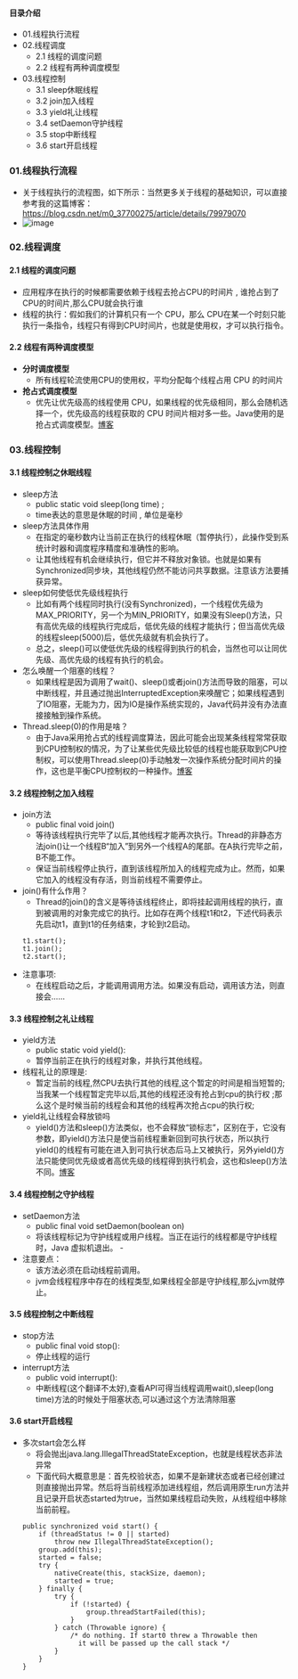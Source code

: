 #### 目录介绍
- 01.线程执行流程
- 02.线程调度
    - 2.1 线程的调度问题
    - 2.2 线程有两种调度模型
- 03.线程控制
    - 3.1 sleep休眠线程
    - 3.2 join加入线程
    - 3.3 yield礼让线程
    - 3.4 setDaemon守护线程
    - 3.5 stop中断线程
    - 3.6 start开启线程




### 01.线程执行流程
- 关于线程执行的流程图，如下所示：当然更多关于线程的基础知识，可以直接参考我的这篇博客：https://blog.csdn.net/m0_37700275/article/details/79979070
- ![image](https://upload-images.jianshu.io/upload_images/4432347-7a47153a444d450b.jpg?imageMogr2/auto-orient/strip%7CimageView2/2/w/1240)




### 02.线程调度
#### 2.1 线程的调度问题
- 应用程序在执行的时候都需要依赖于线程去抢占CPU的时间片 , 谁抢占到了CPU的时间片,那么CPU就会执行谁
- 线程的执行：假如我们的计算机只有一个 CPU，那么 CPU在某一个时刻只能执行一条指令，线程只有得到CPU时间片，也就是使用权，才可以执行指令。


#### 2.2 线程有两种调度模型
- **分时调度模型** 	
    - 所有线程轮流使用CPU的使用权，平均分配每个线程占用 CPU 的时间片
- **抢占式调度模型**
    - 优先让优先级高的线程使用 CPU，如果线程的优先级相同，那么会随机选择一个，优先级高的线程获取的 CPU 时间片相对多一些。Java使用的是抢占式调度模型。[博客](https://github.com/yangchong211/YCBlogs)



### 03.线程控制
#### 3.1 线程控制之休眠线程
- sleep方法
    - public static void sleep(long time) ;	
    - time表达的意思是休眠的时间 , 单位是毫秒
- sleep方法具体作用
    - 在指定的毫秒数内让当前正在执行的线程休眠（暂停执行），此操作受到系统计时器和调度程序精度和准确性的影响。
    - 让其他线程有机会继续执行，但它并不释放对象锁。也就是如果有Synchronized同步块，其他线程仍然不能访问共享数据。注意该方法要捕获异常。
- sleep如何使低优先级线程执行
    - 比如有两个线程同时执行(没有Synchronized)，一个线程优先级为MAX_PRIORITY，另一个为MIN_PRIORITY，如果没有Sleep()方法，只有高优先级的线程执行完成后，低优先级的线程才能执行；但当高优先级的线程sleep(5000)后，低优先级就有机会执行了。
    - 总之，sleep()可以使低优先级的线程得到执行的机会，当然也可以让同优先级、高优先级的线程有执行的机会。
- 怎么唤醒一个阻塞的线程？
    - 如果线程是因为调用了wait()、sleep()或者join()方法而导致的阻塞，可以中断线程，并且通过抛出InterruptedException来唤醒它；如果线程遇到了IO阻塞，无能为力，因为IO是操作系统实现的，Java代码并没有办法直接接触到操作系统。
- Thread.sleep(0)的作用是啥？
    - 由于Java采用抢占式的线程调度算法，因此可能会出现某条线程常常获取到CPU控制权的情况，为了让某些优先级比较低的线程也能获取到CPU控制权，可以使用Thread.sleep(0)手动触发一次操作系统分配时间片的操作，这也是平衡CPU控制权的一种操作。[博客](https://github.com/yangchong211/YCBlogs)



#### 3.2 线程控制之加入线程
- join方法
    - public final void join()
    - 等待该线程执行完毕了以后,其他线程才能再次执行。Thread的非静态方法join()让一个线程B“加入”到另外一个线程A的尾部。在A执行完毕之前，B不能工作。
    - 保证当前线程停止执行，直到该线程所加入的线程完成为止。然而，如果它加入的线程没有存活，则当前线程不需要停止。
- join()有什么作用？
    - Thread的join()的含义是等待该线程终止，即将挂起调用线程的执行，直到被调用的对象完成它的执行。比如存在两个线程t1和t2，下述代码表示先启动t1，直到t1的任务结束，才轮到t2启动。
    ```
    t1.start();
    t1.join(); 
    t2.start();
    ```
- 注意事项:
    - 在线程启动之后，才能调用调用方法。如果没有启动，调用该方法，则直接会……



#### 3.3 线程控制之礼让线程
- yield方法
    - public static void yield():	
    - 暂停当前正在执行的线程对象，并执行其他线程。 
- 线程礼让的原理是: 
    - 暂定当前的线程,然CPU去执行其他的线程,这个暂定的时间是相当短暂的;当我某一个线程暂定完毕以后,其他的线程还没有抢占到cpu的执行权 ;那么这个是时候当前的线程会和其他的线程再次抢占cpu的执行权; 
- yield礼让线程会释放锁吗
    - yield()方法和sleep()方法类似，也不会释放“锁标志”，区别在于，它没有参数，即yield()方法只是使当前线程重新回到可执行状态，所以执行yield()的线程有可能在进入到可执行状态后马上又被执行，另外yield()方法只能使同优先级或者高优先级的线程得到执行机会，这也和sleep()方法不同。[博客](https://github.com/yangchong211/YCBlogs)



#### 3.4 线程控制之守护线程
- setDaemon方法
    - public final void setDaemon(boolean on)
    - 将该线程标记为守护线程或用户线程。当正在运行的线程都是守护线程时，Java 虚拟机退出。 - 
- 注意要点：
    - 该方法必须在启动线程前调用。
    - jvm会线程程序中存在的线程类型,如果线程全部是守护线程,那么jvm就停止。



#### 3.5 线程控制之中断线程
- stop方法
    - public final void stop():		
    - 停止线程的运行
- interrupt方法
    - public void interrupt():		
    - 中断线程(这个翻译不太好),查看API可得当线程调用wait(),sleep(long time)方法的时候处于阻塞状态,可以通过这个方法清除阻塞


#### 3.6 start开启线程
- 多次start会怎么样
    - 将会抛出java.lang.IllegalThreadStateException，也就是线程状态非法异常 
    - 下面代码大概意思是：首先校验状态，如果不是新建状态或者已经创建过则直接抛出异常。然后将当前线程添加进线程组，然后调用原生run方法并且记录开启状态started为true，当然如果线程启动失败，从线程组中移除当前前程。
    ```
    public synchronized void start() {
        if (threadStatus != 0 || started)
            throw new IllegalThreadStateException();
        group.add(this);
        started = false;
        try {
            nativeCreate(this, stackSize, daemon);
            started = true;
        } finally {
            try {
                if (!started) {
                    group.threadStartFailed(this);
                }
            } catch (Throwable ignore) {
                /* do nothing. If start0 threw a Throwable then
                  it will be passed up the call stack */
            }
        }
    }
    ```

